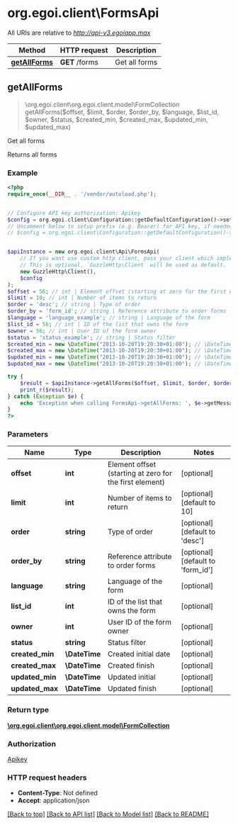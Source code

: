 # org.egoi.client\FormsApi

All URIs are relative to *http://api-v3.egoiapp.max*

Method | HTTP request | Description
------------- | ------------- | -------------
[**getAllForms**](FormsApi.md#getAllForms) | **GET** /forms | Get all forms



## getAllForms

> \org.egoi.client\org.egoi.client.model\FormCollection getAllForms($offset, $limit, $order, $order_by, $language, $list_id, $owner, $status, $created_min, $created_max, $updated_min, $updated_max)

Get all forms

Returns all forms

### Example

```php
<?php
require_once(__DIR__ . '/vendor/autoload.php');


// Configure API key authorization: Apikey
$config = org.egoi.client\Configuration::getDefaultConfiguration()->setApiKey('Apikey', 'YOUR_API_KEY');
// Uncomment below to setup prefix (e.g. Bearer) for API key, if needed
// $config = org.egoi.client\Configuration::getDefaultConfiguration()->setApiKeyPrefix('Apikey', 'Bearer');


$apiInstance = new org.egoi.client\Api\FormsApi(
    // If you want use custom http client, pass your client which implements `GuzzleHttp\ClientInterface`.
    // This is optional, `GuzzleHttp\Client` will be used as default.
    new GuzzleHttp\Client(),
    $config
);
$offset = 56; // int | Element offset (starting at zero for the first element)
$limit = 10; // int | Number of items to return
$order = 'desc'; // string | Type of order
$order_by = 'form_id'; // string | Reference attribute to order forms
$language = 'language_example'; // string | Language of the form
$list_id = 56; // int | ID of the list that owns the form
$owner = 56; // int | User ID of the form owner
$status = 'status_example'; // string | Status filter
$created_min = new \DateTime("2013-10-20T19:20:30+01:00"); // \DateTime | Created initial date
$created_max = new \DateTime("2013-10-20T19:20:30+01:00"); // \DateTime | Created finish
$updated_min = new \DateTime("2013-10-20T19:20:30+01:00"); // \DateTime | Updated initial
$updated_max = new \DateTime("2013-10-20T19:20:30+01:00"); // \DateTime | Updated finish

try {
    $result = $apiInstance->getAllForms($offset, $limit, $order, $order_by, $language, $list_id, $owner, $status, $created_min, $created_max, $updated_min, $updated_max);
    print_r($result);
} catch (Exception $e) {
    echo 'Exception when calling FormsApi->getAllForms: ', $e->getMessage(), PHP_EOL;
}
?>
```

### Parameters


Name | Type | Description  | Notes
------------- | ------------- | ------------- | -------------
 **offset** | **int**| Element offset (starting at zero for the first element) | [optional]
 **limit** | **int**| Number of items to return | [optional] [default to 10]
 **order** | **string**| Type of order | [optional] [default to &#39;desc&#39;]
 **order_by** | **string**| Reference attribute to order forms | [optional] [default to &#39;form_id&#39;]
 **language** | **string**| Language of the form | [optional]
 **list_id** | **int**| ID of the list that owns the form | [optional]
 **owner** | **int**| User ID of the form owner | [optional]
 **status** | **string**| Status filter | [optional]
 **created_min** | **\DateTime**| Created initial date | [optional]
 **created_max** | **\DateTime**| Created finish | [optional]
 **updated_min** | **\DateTime**| Updated initial | [optional]
 **updated_max** | **\DateTime**| Updated finish | [optional]

### Return type

[**\org.egoi.client\org.egoi.client.model\FormCollection**](../Model/FormCollection.md)

### Authorization

[Apikey](../../README.md#Apikey)

### HTTP request headers

- **Content-Type**: Not defined
- **Accept**: application/json

[[Back to top]](#) [[Back to API list]](../../README.md#documentation-for-api-endpoints)
[[Back to Model list]](../../README.md#documentation-for-models)
[[Back to README]](../../README.md)

